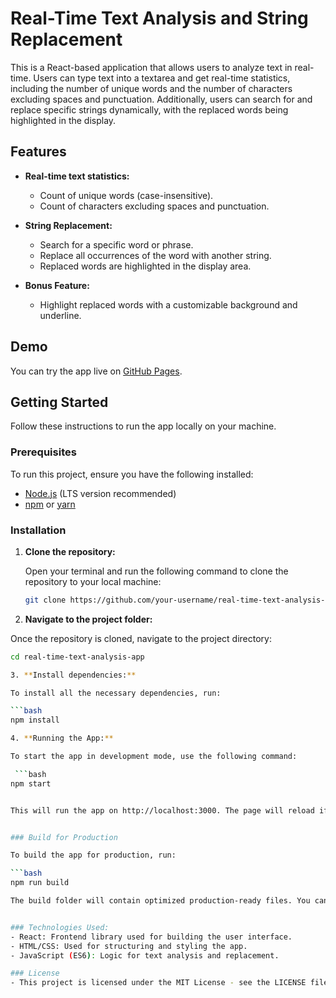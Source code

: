 # Real-Time Text Analysis and String Replacement

This is a React-based application that allows users to analyze text in real-time. Users can type text into a textarea and get real-time statistics, including the number of unique words and the number of characters excluding spaces and punctuation. Additionally, users can search for and replace specific strings dynamically, with the replaced words being highlighted in the display.

## Features

- **Real-time text statistics:**
  - Count of unique words (case-insensitive).
  - Count of characters excluding spaces and punctuation.
  
- **String Replacement:**
  - Search for a specific word or phrase.
  - Replace all occurrences of the word with another string.
  - Replaced words are highlighted in the display area.

- **Bonus Feature:**
  - Highlight replaced words with a customizable background and underline.

## Demo

You can try the app live on [GitHub Pages](https://your-username.github.io/real-time-text-analysis-app/).

## Getting Started

Follow these instructions to run the app locally on your machine.

### Prerequisites

To run this project, ensure you have the following installed:

- [Node.js](https://nodejs.org/) (LTS version recommended)
- [npm](https://www.npmjs.com/) or [yarn](https://yarnpkg.com/)

### Installation

1. **Clone the repository:**

   Open your terminal and run the following command to clone the repository to your local machine:

   ```bash
   git clone https://github.com/your-username/real-time-text-analysis-app.git


2. **Navigate to the project folder:**

  Once the repository is cloned, navigate to the project directory:

  ```bash
  cd real-time-text-analysis-app

3. **Install dependencies:**

 To install all the necessary dependencies, run:

  ```bash
  npm install

4. **Running the App:**

  To start the app in development mode, use the following command:

   ```bash
  npm start


This will run the app on http://localhost:3000. The page will reload if you make any edits, and you will also see any lint errors in the console.


### Build for Production

  To build the app for production, run:

  ```bash
  npm run build

 The build folder will contain optimized production-ready files. You can then deploy these files on any static hosting service, including GitHub Pages.


### Technologies Used:
 - React: Frontend library used for building the user interface.
 - HTML/CSS: Used for structuring and styling the app.
 - JavaScript (ES6): Logic for text analysis and replacement.

### License
 - This project is licensed under the MIT License - see the LICENSE file for details.
